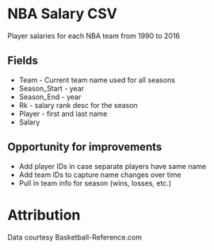 # NBA Salary CSV
Player salaries for each NBA team from 1990 to 2016

## Fields
* Team - Current team name used for all seasons
* Season_Start - year
* Season_End - year
* Rk - salary rank desc for the season
* Player - first and last name
* Salary

## Opportunity for improvements
* Add player IDs in case separate players have same name
* Add team IDs to capture name changes over time
* Pull in team info for season (wins, losses, etc.)

# Attribution
Data courtesy Basketball-Reference.com
